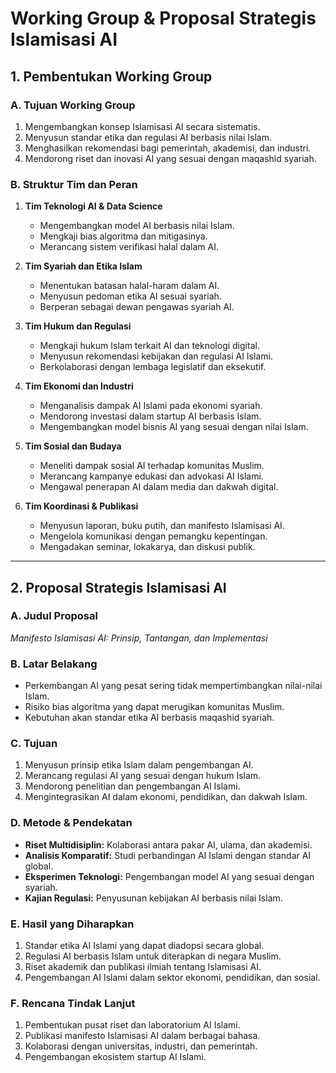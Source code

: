 # **Working Group & Proposal Strategis Islamisasi AI**

## **1. Pembentukan Working Group**  

### **A. Tujuan Working Group**  
1. Mengembangkan konsep Islamisasi AI secara sistematis.  
2. Menyusun standar etika dan regulasi AI berbasis nilai Islam.  
3. Menghasilkan rekomendasi bagi pemerintah, akademisi, dan industri.  
4. Mendorong riset dan inovasi AI yang sesuai dengan maqashid syariah.  

### **B. Struktur Tim dan Peran**  
1. **Tim Teknologi AI & Data Science**  
   - Mengembangkan model AI berbasis nilai Islam.  
   - Mengkaji bias algoritma dan mitigasinya.  
   - Merancang sistem verifikasi halal dalam AI.  

2. **Tim Syariah dan Etika Islam**  
   - Menentukan batasan halal-haram dalam AI.  
   - Menyusun pedoman etika AI sesuai syariah.  
   - Berperan sebagai dewan pengawas syariah AI.  

3. **Tim Hukum dan Regulasi**  
   - Mengkaji hukum Islam terkait AI dan teknologi digital.  
   - Menyusun rekomendasi kebijakan dan regulasi AI Islami.  
   - Berkolaborasi dengan lembaga legislatif dan eksekutif.  

4. **Tim Ekonomi dan Industri**  
   - Menganalisis dampak AI Islami pada ekonomi syariah.  
   - Mendorong investasi dalam startup AI berbasis Islam.  
   - Mengembangkan model bisnis AI yang sesuai dengan nilai Islam.  

5. **Tim Sosial dan Budaya**  
   - Meneliti dampak sosial AI terhadap komunitas Muslim.  
   - Merancang kampanye edukasi dan advokasi AI Islami.  
   - Mengawal penerapan AI dalam media dan dakwah digital.  

6. **Tim Koordinasi & Publikasi**  
   - Menyusun laporan, buku putih, dan manifesto Islamisasi AI.  
   - Mengelola komunikasi dengan pemangku kepentingan.  
   - Mengadakan seminar, lokakarya, dan diskusi publik.  

---

## **2. Proposal Strategis Islamisasi AI**  

### **A. Judul Proposal**  
*Manifesto Islamisasi AI: Prinsip, Tantangan, dan Implementasi*  

### **B. Latar Belakang**  
- Perkembangan AI yang pesat sering tidak mempertimbangkan nilai-nilai Islam.  
- Risiko bias algoritma yang dapat merugikan komunitas Muslim.  
- Kebutuhan akan standar etika AI berbasis maqashid syariah.  

### **C. Tujuan**  
1. Menyusun prinsip etika Islam dalam pengembangan AI.  
2. Merancang regulasi AI yang sesuai dengan hukum Islam.  
3. Mendorong penelitian dan pengembangan AI Islami.  
4. Mengintegrasikan AI dalam ekonomi, pendidikan, dan dakwah Islam.  

### **D. Metode & Pendekatan**  
- **Riset Multidisiplin:** Kolaborasi antara pakar AI, ulama, dan akademisi.  
- **Analisis Komparatif:** Studi perbandingan AI Islami dengan standar AI global.  
- **Eksperimen Teknologi:** Pengembangan model AI yang sesuai dengan syariah.  
- **Kajian Regulasi:** Penyusunan kebijakan AI berbasis nilai Islam.  

### **E. Hasil yang Diharapkan**  
1. Standar etika AI Islami yang dapat diadopsi secara global.  
2. Regulasi AI berbasis Islam untuk diterapkan di negara Muslim.  
3. Riset akademik dan publikasi ilmiah tentang Islamisasi AI.  
4. Pengembangan AI Islami dalam sektor ekonomi, pendidikan, dan sosial.  

### **F. Rencana Tindak Lanjut**  
1. Pembentukan pusat riset dan laboratorium AI Islami.  
2. Publikasi manifesto Islamisasi AI dalam berbagai bahasa.  
3. Kolaborasi dengan universitas, industri, dan pemerintah.  
4. Pengembangan ekosistem startup AI Islami.
